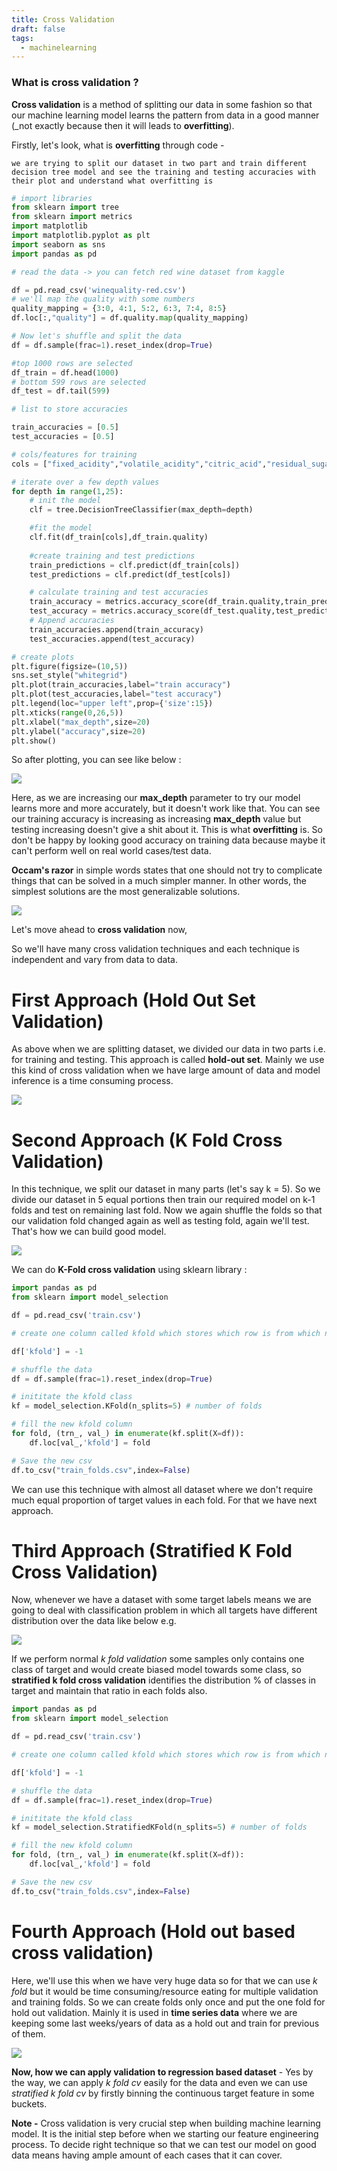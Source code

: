 ```yaml
---
title: Cross Validation
draft: false
tags:
  - machinelearning
---
```


### What is cross validation ?

**Cross validation** is a method of splitting our data in some fashion so that our machine learning model learns the pattern from data in a good manner (_not exactly because then it will leads to **overfitting**). 

Firstly, let's look, what is **overfitting** through code - 

`we are trying to split our dataset in two part and train different decision tree model and see the training and testing accuracies with their plot and understand what overfitting is `

```python
# import libraries
from sklearn import tree
from sklearn import metrics
import matplotlib
import matplotlib.pyplot as plt
import seaborn as sns
import pandas as pd

# read the data -> you can fetch red wine dataset from kaggle

df = pd.read_csv('winequality-red.csv')
# we'll map the quality with some numbers
quality_mapping = {3:0, 4:1, 5:2, 6:3, 7:4, 8:5}
df.loc[:,"quality"] = df.quality.map(quality_mapping)

# Now let's shuffle and split the data
df = df.sample(frac=1).reset_index(drop=True)

#top 1000 rows are selected
df_train = df.head(1000)
# bottom 599 rows are selected
df_test = df.tail(599)

# list to store accuracies

train_accuracies = [0.5]
test_accuracies = [0.5]

# cols/features for training 
cols = ["fixed_acidity","volatile_acidity","citric_acid","residual_sugar","chlorides","free sulfur dioxide","total sulfur dioxide","density","pH","sulphates","alcohol"]

# iterate over a few depth values
for depth in range(1,25):
	# init the model
	clf = tree.DecisionTreeClassifier(max_depth=depth)

	#fit the model
	clf.fit(df_train[cols],df_train.quality)
	
	#create training and test predictions
	train_predictions = clf.predict(df_train[cols])
	test_predictions = clf.predict(df_test[cols])

	# calculate training and test accuracies
	train_accuracy = metrics.accuracy_score(df_train.quality,train_predictions)
	test_accuracy = metrics.accuracy_score(df_test.quality,test_predictions)
	# Append accuracies
	train_accuracies.append(train_accuracy)
	test_accuracies.append(test_accuracy)

# create plots 
plt.figure(figsize=(10,5))
sns.set_style("whitegrid")
plt.plot(train_accuracies,label="train accuracy")
plt.plot(test_accuracies,label="test accuracy")
plt.legend(loc="upper left",prop={'size':15})
plt.xticks(range(0,26,5))
plt.xlabel("max_depth",size=20)
plt.ylabel("accuracy",size=20)
plt.show()
```

So after plotting, you can see like below :

![](../media/train_test_accuracy.png)


Here, as we are increasing our **max_depth** parameter to try our model learns more and more accurately, but it doesn't work like that. You can see our training accuracy is increasing as increasing **max_depth** value but testing increasing doesn't give a shit about it. This is what **overfitting** is. So don't be happy by looking good accuracy on training data because maybe it can't perform well on real world cases/test data. 

**Occam's razor** in simple words states that one should not try to complicate things that can be solved in a much simpler manner. In other words, the simplest solutions are the most generalizable solutions.

![](../media/occam_razor.png)

Let's move ahead to **cross validation** now,

So we'll have many cross validation techniques and each technique is independent and vary from data to data.
# First Approach (Hold Out Set Validation)

As above when we are splitting dataset, we divided our data in two parts i.e. for training and testing. This approach is called **hold-out set**. Mainly we use this kind of cross validation when we have large amount of data and model inference is a time consuming process.

![](../media/cv.png)
# Second Approach (K Fold Cross Validation)

In this technique, we split our dataset in many parts (let's say k = 5). So we divide our dataset in 5 equal portions then train our required model on k-1 folds and test on remaining last fold. Now we again shuffle the folds so that our validation fold changed again as well as testing fold, again we'll test. That's how we can build good model.

![](../media/kfold.png)

We can do **K-Fold cross validation** using sklearn library :

```python
import pandas as pd
from sklearn import model_selection

df = pd.read_csv('train.csv')

# create one column called kfold which stores which row is from which number of fold

df['kfold'] = -1

# shuffle the data
df = df.sample(frac=1).reset_index(drop=True)

# inititate the kfold class 
kf = model_selection.KFold(n_splits=5) # number of folds

# fill the new kfold column
for fold, (trn_, val_) in enumerate(kf.split(X=df)):
	df.loc[val_,'kfold'] = fold

# Save the new csv
df.to_csv("train_folds.csv",index=False)
```

We can use this technique with almost all dataset where we don't require much equal proportion of target values in each fold. For that we have next approach.

# Third Approach (Stratified K Fold Cross Validation)

Now, whenever we have a dataset with some target labels means we are going to deal with classification problem in which all targets have different distribution over the data like below e.g.

![](../media/distribution.png)


If we perform normal _k fold validation_ some samples only contains one class of target and would create biased model towards some class, so **stratified k fold cross validation** identifies the distribution % of classes in target and maintain that ratio in each folds also.

```python
import pandas as pd
from sklearn import model_selection

df = pd.read_csv('train.csv')

# create one column called kfold which stores which row is from which number of fold

df['kfold'] = -1

# shuffle the data
df = df.sample(frac=1).reset_index(drop=True)

# inititate the kfold class 
kf = model_selection.StratifiedKFold(n_splits=5) # number of folds

# fill the new kfold column
for fold, (trn_, val_) in enumerate(kf.split(X=df)):
	df.loc[val_,'kfold'] = fold

# Save the new csv
df.to_csv("train_folds.csv",index=False)
```

# Fourth Approach (Hold out based cross validation)

Here, we'll use this when we have very huge data so for that we can use _k fold_ but it would be time consuming/resource eating for multiple validation and training folds. So we can create folds only once and put the one fold for hold out validation. Mainly it is used in **time series data** where we are keeping some last weeks/years of data as a hold out and train for previous of them.

![](../media/holdout.png)


**Now, how we can apply validation to regression based dataset** - Yes by the way, we can apply _k fold cv_ easily for the data and even we can use _stratified k fold cv_ by firstly binning the continuous target feature in some buckets. 

**Note -** Cross validation is very crucial step when building machine learning model. It is the initial step before when we starting our feature engineering process. To decide right technique so that we can test our model on good data means having ample amount of each cases that it can cover.